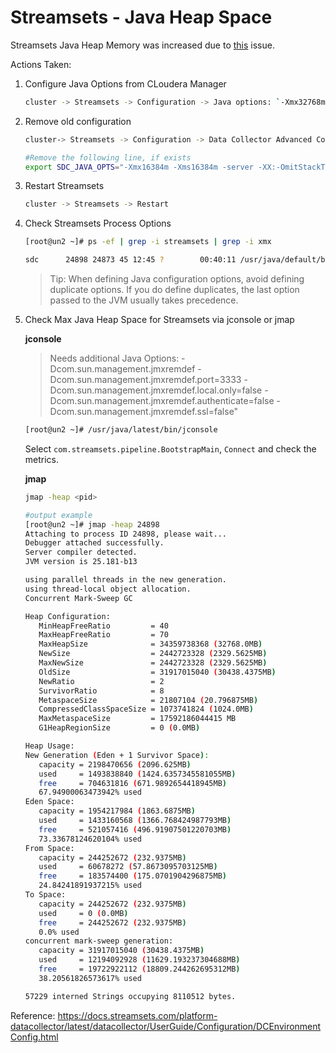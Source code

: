 # Streamsets - Java Heap Space

Streamsets Java Heap Memory was increased due to [this](https://metis.ghi.com/obss/oss/sysadmin-group/support/-/issues/102#ndef_95081) issue.

Actions Taken:

1. Configure Java Options from CLoudera Manager

   ```bash
   cluster -> Streamsets -> Configuration -> Java options: `-Xmx32768m -Xms32768m -server -XX:-OmitStackTraceInFastThrow`
   ```

2. Remove old configuration

   ```bash
   cluster-> Streamsets -> Configuration -> Data Collector Advanced Configuration Snippet (Safety Valve) for sdc-env.sh
   ```

   ```bash
   #Remove the following line, if exists
   export SDC_JAVA_OPTS="-Xmx16384m -Xms16384m -server -XX:-OmitStackTraceInFastThrow ${SDC_JAVA_OPTS}"
   ```

3. Restart Streamsets

   ```bash
   cluster -> Streamsets -> Restart
   ```

4. Check Streamsets Process Options

   ```bash
   [root@un2 ~]# ps -ef | grep -i streamsets | grep -i xmx

   sdc      24898 24873 45 12:45 ?        00:40:11 /usr/java/default/bin/java -classpath /opt/cloudera/parcels/STREAMSETS_DATACOLLECTOR-3.21.0/libexec/bootstrap-libs/main/streamsets-datacollector-bootstrap-3.21.0.jar:/opt/cloudera/parcels/STREAMSETS_DATACOLLECTOR-3.21.0/root-lib/* -Djava.security.manager -Djava.security.policy=file:///var/run/cloudera-scm-agent/process/147717-streamsets-DATACOLLECTOR/sdc-security.policy -Xmx1024m -Xms1024m -server -XX:-OmitStackTraceInFastThrow -Xmx32768m -Xms32768m -server -XX:-OmitStackTraceInFastThrow -Dsdc.dist.dir=/opt/cloudera/parcels/STREAMSETS_DATACOLLECTOR-3.21.0 -Dsdc.resources.dir=/var/lib/sdc/resources -Dsdc.hostname=un2.bigdata.abc.gr -Dsdc.conf.dir=/var/run/cloudera-scm-agent/process/147717-streamsets-DATACOLLECTOR -Dsdc.data.dir=/shared/sdc/data -Dsdc.log.dir=/shared/sdc/log/ -javaagent:/opt/cloudera/parcels/STREAMSETS_DATACOLLECTOR-3.21.0/libexec/bootstrap-libs/main/streamsets-datacollector-bootstrap-3.21.0.jar -Dsdc.libraries.dir=/opt/cloudera/parcels/STREAMSETS_DATACOLLECTOR-3.21.0/streamsets-libs -Dsdc.librariesExtras.dir=/opt/cloudera/parcels/STREAMSETS_DATACOLLECTOR-3.21.0/streamsets-libs-extras -Dsdc.rootLib.dir=/opt/cloudera/parcels/STREAMSETS_DATACOLLECTOR-3.21.0/root-lib -Dsdc.bootstrapLib.dir=/opt/cloudera/parcels/STREAMSETS_DATACOLLECTOR-3.21.0/libexec/bootstrap-libs -Dsdc.apiLib.dir=/opt/cloudera/parcels/STREAMSETS_DATACOLLECTOR-3.21.0/api-lib -Dsdc.asterClientLib.dir=/opt/cloudera/parcels/STREAMSETS_DATACOLLECTOR-3.21.0/aster-client-lib -Dsdc.containerLib.dir=/opt/cloudera/parcels/STREAMSETS_DATACOLLECTOR-3.21.0/container-lib -Dsdc.libsCommon.dir=/opt/cloudera/parcels/STREAMSETS_DATACOLLECTOR-3.21.0/libs-common-lib -Dsdc.userLibs.dir=/opt/cloudera/parcels/STREAMSETS_DATACOLLECTOR-3.21.0/user-libs -XX:+UseConcMarkSweepGC -XX:+UseParNewGC -Djdk.nio.maxCachedBufferSize=262144 -XX:+PrintGCDetails -XX:+PrintGCDateStamps -Xloggc:/shared/sdc/log//gc.log -XX:+HeapDumpOnOutOfMemoryError -XX:HeapDumpPath=/shared/sdc/log//sdc_heapdump_1675334705.hprof -XX:ErrorFile=/shared/sdc/log//hs_err_1675334705.log com.streamsets.pipeline.BootstrapMain -mainClass com.streamsets.datacollector.main.DataCollectorMain -apiClasspath /opt/cloudera/parcels/STREAMSETS_DATACOLLECTOR-3.21.0/api-lib/*.jar -containerClasspath /var/run/cloudera-scm-agent/process/147717-streamsets-DATACOLLECTOR:/opt/cloudera/parcels/STREAMSETS_DATACOLLECTOR-3.21.0/container-lib/*.jar -streamsetsLibrariesDir /opt/cloudera/parcels/STREAMSETS_DATACOLLECTOR-3.21.0/streamsets-libs -userLibrariesDir /opt/cloudera/parcels/STREAMSETS_DATACOLLECTOR-3.21.0/user-libs -configDir /var/run/cloudera-scm-agent/process/147717-streamsets-DATACOLLECTOR -libsCommonLibDir /opt/cloudera/parcels/STREAMSETS_DATACOLLECTOR-3.21.0/libs-common-lib -streamsetsLibrariesExtraDir /opt/cloudera/parcels/STREAMSETS_DATACOLLECTOR-3.21.0/streamsets-libs-extras
   ```

   > Tip: When defining Java configuration options, avoid defining duplicate options. If you do define duplicates, the last option passed to the JVM usually takes precedence.

5. Check Max Java Heap Space for Streamsets via jconsole or jmap

   **jconsole**
   > Needs additional Java Options: -Dcom.sun.management.jmxremdef -Dcom.sun.management.jmxremdef.port=3333 -Dcom.sun.management.jmxremdef.local.only=false -Dcom.sun.management.jmxremdef.authenticate=false -Dcom.sun.management.jmxremdef.ssl=false"

   ```bash
   [root@un2 ~]# /usr/java/latest/bin/jconsole
   ```

   Select `com.streamsets.pipeline.BootstrapMain`,  `Connect` and check the metrics.

   **jmap**

   ```bash
   jmap -heap <pid>

   #output example
   [root@un2 ~]# jmap -heap 24898
   Attaching to process ID 24898, please wait...
   Debugger attached successfully.
   Server compiler detected.
   JVM version is 25.181-b13

   using parallel threads in the new generation.
   using thread-local object allocation.
   Concurrent Mark-Sweep GC

   Heap Configuration:
      MinHeapFreeRatio         = 40
      MaxHeapFreeRatio         = 70
      MaxHeapSize              = 34359738368 (32768.0MB)
      NewSize                  = 2442723328 (2329.5625MB)
      MaxNewSize               = 2442723328 (2329.5625MB)
      OldSize                  = 31917015040 (30438.4375MB)
      NewRatio                 = 2
      SurvivorRatio            = 8
      MetaspaceSize            = 21807104 (20.796875MB)
      CompressedClassSpaceSize = 1073741824 (1024.0MB)
      MaxMetaspaceSize         = 17592186044415 MB
      G1HeapRegionSize         = 0 (0.0MB)

   Heap Usage:
   New Generation (Eden + 1 Survivor Space):
      capacity = 2198470656 (2096.625MB)
      used     = 1493838840 (1424.6357345581055MB)
      free     = 704631816 (671.9892654418945MB)
      67.94900063473942% used
   Eden Space:
      capacity = 1954217984 (1863.6875MB)
      used     = 1433160568 (1366.768424987793MB)
      free     = 521057416 (496.91907501220703MB)
      73.33678124620104% used
   From Space:
      capacity = 244252672 (232.9375MB)
      used     = 60678272 (57.8673095703125MB)
      free     = 183574400 (175.0701904296875MB)
      24.84241891937215% used
   To Space:
      capacity = 244252672 (232.9375MB)
      used     = 0 (0.0MB)
      free     = 244252672 (232.9375MB)
      0.0% used
   concurrent mark-sweep generation:
      capacity = 31917015040 (30438.4375MB)
      used     = 12194092928 (11629.193237304688MB)
      free     = 19722922112 (18809.244262695312MB)
      38.20561826573617% used

   57229 interned Strings occupying 8110512 bytes.
   ```

Reference: https://docs.streamsets.com/platform-datacollector/latest/datacollector/UserGuide/Configuration/DCEnvironmentConfig.html